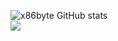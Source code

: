 ![x86byte GitHub stats](https://github-readme-stats.vercel.app/api?username=x86byte&show_icons=true&theme=onedark)<br/>
![](https://github-readme-activity-graph.vercel.app/graph?username=x86byte&theme=tokyo-night)
